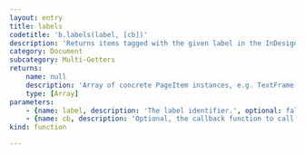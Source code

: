 ```yaml
---
layout: entry
title: labels
codetitle: 'b.labels(label, [cb])'
description: 'Returns items tagged with the given label in the InDesign Script Label pane (Window -> Utilities -> Script Label).'
category: Document
subcategory: Multi-Getters
returns:
    name: null
    description: 'Array of concrete PageItem instances, e.g. TextFrame or SplineItem.'
    type: [Array]
parameters:
    - {name: label, description: 'The label identifier.', optional: false, type: [String]}
    - {name: cb, description: 'Optional, the callback function to call with each item in the search result. When this function returns false the loop stops. Passed arguments: item, loopCount.', optional: true, type: [Function]}
kind: function

---
```

